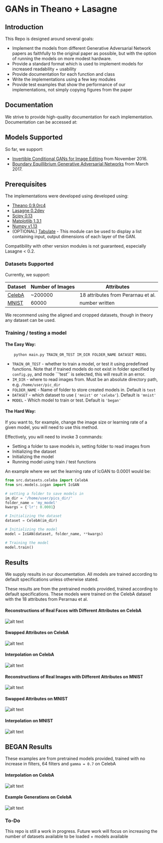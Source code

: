 # GANs in Theano + Lasagne

## Introduction

This Repo is designed around several goals:
* Implement the models from different Generative Adversarial Network papers as faithfully to the original paper as possible,
but with the option of running the models on more modest hardware.
* Provide a standard format which is used to implement models for increased readability + usability
* Provide documentation for each function and class
* Write the implementations using a few key modules
* Provide test examples that show the performance of our implementations, not simply copying figures from the paper

## Documentation

We strive to provide high-quality documentation for each implementation. Documentation can be accessed at:

## Models Supported

So far, we support:

* [Invertible Conditional GANs for Image Editing](https://arxiv.org/abs/1611.06355) from November 2016. 
* [Boundary Equillibrium Generative Adversarial Networks](https://arxiv.org/abs/1703.10717) from March 2017.

## Prerequisites

The implementations were developed using developed using:

* [Theano 0.9.0rc4](https://github.com/Theano/Theano)
* [Lasagne 0.2dev](https://github.com/Lasagne/Lasagne)
* [Scipy 0.13](https://www.scipy.org)
* [Matplotlib 1.3.1](https://github.com/matplotlib/matplotlib)
* [Numpy v1.13](https://github.com/numpy/numpy)
* (OPTIONAL) [Tabulate](https://pypi.python.org/pypi/tabulate) - This module can be used to display a list containing
input, output dimensions of each layer of the GAN.

Compatibility with other version modules is not guaranteed, especially Lasagne < 0.2.

### Datasets Supported

Currently, we support:

Dataset | Number of Images | Attributes|
--- | --- | --- |
[CelebA](http://mmlab.ie.cuhk.edu.hk/projects/CelebA.html) | ~200000 | 18 attributes from Perarnau et al. |
[MNIST](http://yann.lecun.com/exdb/mnist/) | 60000 | number written |

We recommend using the aligned and cropped datasets, though in theory any dataset can be used.

### Training / testing a model

#### The Easy Way:
``` 
	python main.py TRAIN_OR_TEST IM_DIR FOLDER_NAME DATASET MODEL
```

* `TRAIN_OR_TEST` - whether to train a model, or test it using predefined functions.
Note that if trained models do not exist in folder specified by `config.py`,  and mode ``'test'` is selected,
this will result in an error.
* `IM_DIR` - where to read images from. Must be an absolute directory path, e.g. `/home/user/pic_dir`
* `FOLDER_NAME` - Name of folder to store created models in. Default is `test`
* `DATASET` - which dataset to use ( `'mnist'` or `'celeba'`). Default is `'mnist'`
* `MODEL` - Which model to train or test. Default is `'began'`

#### The Hard Way:

If you want to, for example, change the image size or learning rate of a given model, you will need to use
this method.

Effectively, you will need to invoke 3 commands:
* Setting a folder to save models in, setting folder to read images from
* Initializing the dataset
* Initializing the model
* Running model using train / test functions

An example where we set the learning rate of IcGAN to 0.0001 would be:

```python
from src.datasets.celeba import CelebA
from src.models.icgan import IcGAN

# setting a folder to save models in
im_dir = '/home/user/pics_dir/'
folder_name = 'my_model'
kwargs = {'lr': 0.0001}

# Initializing the dataset
dataset = CelebA(im_dir)

# Initializing the model
model = IcGAN(dataset, folder_name, **kwargs)

# Training the model
model.train()

```

## Results

We supply results in our documentation. All models are trained according to default specifications unless otherwise
stated.

These results are from the pretrained models provided, trained according to default specifications. These models were trained on the CelebA dataset with the 18 attributes from Perarnau et al. 

#### Reconstructions of Real Faces with Different Attributes on CelebA

![alt text](icgan_celeba/images/reconstructions.png "Reconstructions")

#### Swapped Attributes on CelebA

![alt text](icgan_celeba/images/swapped.png "Swapped")

#### Interpolation on CelebA

![alt text](icgan_celeba/images/interpolation.png "Interpolation")

#### Reconstructions of Real Images with Different Attributes on MNIST

![alt text](icgan_mnist/images/reconstructions.png "Reconstructions on MNIST")

#### Swapped Attributes on MNIST

![alt text](icgan_mnist/images/swapped.png "Swapped on MNIST")

#### Interpolation on MNIST

![alt text](icgan_mnist/images/interpolation.png "Interpolation on MNIST")

## BEGAN Results

These examples are from pretrained models provided, trained with no increase in filters, 64 filters and `gamma = 0.7` on CelebA

#### Interpolation on CelebA

![alt text](began_celeba/images/interpolation.png "BEGAN Interpolation on CelebA")

#### Example Generations on CelebA

![alt text](began_celeba/images/examples.png "BEGAN Examples on CelebA")

### To-Do

This repo is still a work in progress. Future work will focus on increasing the number of datasets available to be
loaded + models available
